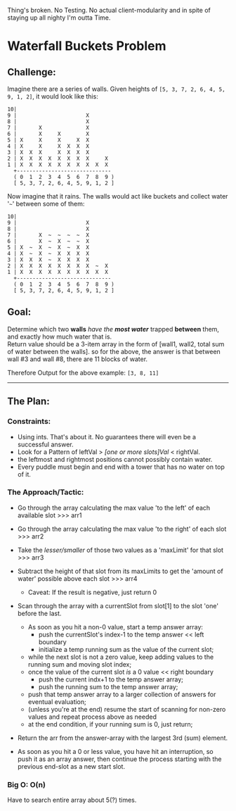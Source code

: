 Thing's broken. No Testing. No actual client-modularity and in spite of staying up all nighty I'm outta Time.
# Waterfall Buckets Problem
## Challenge:
Imagine there are a series of walls. 
Given heights of `[5, 3, 7, 2, 6, 4, 5, 9, 1, 2]`, it would look like this:
```
10|                          
9 |                      X   
8 |                      X   
7 |       X              X
6 |       X     X        X   
5 | X     X     X     X  X   
4 | X     X     X  X  X  X   
3 | X  X  X     X  X  X  X   
2 | X  X  X  X  X  X  X  X     X
1 | X  X  X  X  X  X  X  X  X  X
  +------------------------------
  ( 0  1  2  3  4  5  6  7  8  9 )
  [ 5, 3, 7, 2, 6, 4, 5, 9, 1, 2 ]
``` 

Now imagine that it rains. The walls would act like buckets and collect water '`~`' between some of them:

```
10|                              
9 |                      X      
8 |                      X      
7 |       X  ~  ~  ~  ~  X
6 |       X  ~  X  ~  ~  X      
5 | X  ~  X  ~  X  ~  X  X      
4 | X  ~  X  ~  X  X  X  X      
3 | X  X  X  ~  X  X  X  X       
2 | X  X  X  X  X  X  X  X  ~  X 
1 | X  X  X  X  X  X  X  X  X  X 
  +------------------------------
  ( 0  1  2  3  4  5  6  7  8  9 )
  [ 5, 3, 7, 2, 6, 4, 5, 9, 1, 2 ]
```

## Goal: 
Determine which two **walls** _have the **most water**_ trapped **between** them, and exactly how much water that is.   
Return value should be a 3-item array in the form of [wall1, wall2, total sum of water between the walls].
so for the above, the answer is that between wall #3 and wall #8, there are 11 blocks of water.

Therefore Output for the above example: `[3, 8, 11]`

---
## The Plan:
### Constraints: 
* Using ints. That's about it. No guarantees there will even be a successful answer.
* Look for a Pattern of leftVal > _[one or more slots]Val_ < rightVal.
* the leftmost and rightmost positions cannot possibly contain water.
* Every puddle must begin and end with a tower that has no water on top of it.

### The Approach/Tactic:
* Go through the array calculating the max value 'to the left' of each available slot >>> arr1
* Go through the array calculating the max value 'to the right' of each slot >>> arr2
* Take the _lesser/smaller_ of those two values as a 'maxLimit' for that slot >>> arr3
* Subtract the height of that slot from its maxLimits to get the 'amount of water' possible above each slot >>> arr4 
  * Caveat: If the result is negative, just return 0
* Scan through the array with a currentSlot from slot[1] to the slot 'one' before the last.
  * As soon as you hit a non-0 value, start a temp answer array:
    * push the currentSlot's index-1 to the temp answer << left boundary
    * initialize a temp running sum as the value of the current slot; 
  * while the next slot is not a zero value, keep adding values to the running sum and moving slot index;
  * once the value of the current slot _is_ a 0 value << right boundary
    * push the current indx+1 to the temp answer array;
    * push the running sum to the temp answer array;
  * push that temp answer array to a larger collection of answers for eventual evaluation;
  * (unless you're at the end) resume the start of scanning for non-zero values and repeat process above as needed
  * at the end condition, if your running sum is 0, just return;
* Return the arr from the answer-array with the largest 3rd (sum) element.

* As soon as you hit a 0 or less value, you have hit an interruption, so push it as an array answer, then continue the process starting with the previous end-slot as a new start slot.  


### Big O: O(n)
Have to search entire array about 5(?) times.